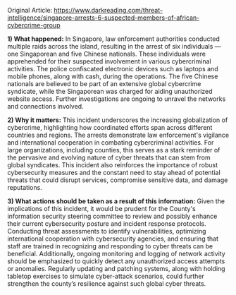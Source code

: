 Original Article: https://www.darkreading.com/threat-intelligence/singapore-arrests-6-suspected-members-of-african-cybercrime-group

**1) What happened:**
In Singapore, law enforcement authorities conducted multiple raids across the island, resulting in the arrest of six individuals — one Singaporean and five Chinese nationals. These individuals were apprehended for their suspected involvement in various cybercriminal activities. The police confiscated electronic devices such as laptops and mobile phones, along with cash, during the operations. The five Chinese nationals are believed to be part of an extensive global cybercrime syndicate, while the Singaporean was charged for aiding unauthorized website access. Further investigations are ongoing to unravel the networks and connections involved.

**2) Why it matters:**
This incident underscores the increasing globalization of cybercrime, highlighting how coordinated efforts span across different countries and regions. The arrests demonstrate law enforcement's vigilance and international cooperation in combating cybercriminal activities. For large organizations, including counties, this serves as a stark reminder of the pervasive and evolving nature of cyber threats that can stem from global syndicates. This incident also reinforces the importance of robust cybersecurity measures and the constant need to stay ahead of potential threats that could disrupt services, compromise sensitive data, and damage reputations.

**3) What actions should be taken as a result of this information:**
Given the implications of this incident, it would be prudent for the County's information security steering committee to review and possibly enhance their current cybersecurity posture and incident response protocols. Conducting threat assessments to identify vulnerabilities, optimizing international cooperation with cybersecurity agencies, and ensuring that staff are trained in recognizing and responding to cyber threats can be beneficial. Additionally, ongoing monitoring and logging of network activity should be emphasized to quickly detect any unauthorized access attempts or anomalies. Regularly updating and patching systems, along with holding tabletop exercises to simulate cyber-attack scenarios, could further strengthen the county’s resilience against such global cyber threats.